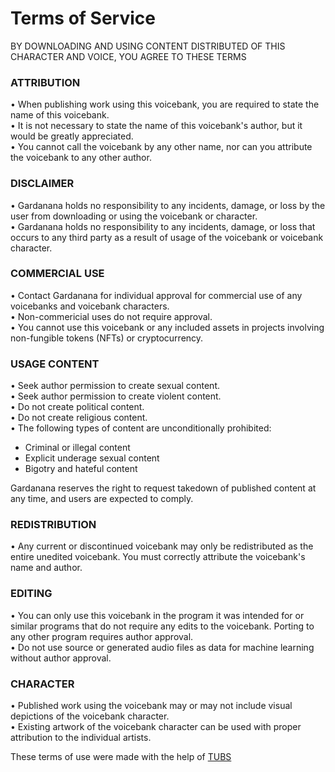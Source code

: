 # Terms of Service
BY DOWNLOADING AND USING CONTENT DISTRIBUTED OF THIS CHARACTER AND VOICE, YOU AGREE TO THESE TERMS
### ATTRIBUTION
• When publishing work using this voicebank, you are required to state the name of this voicebank.<br>
• It is not necessary to state the name of this voicebank's author, but it would be greatly appreciated.<br>
• You cannot call the voicebank by any other name, nor can you attribute the voicebank to any other author.
### DISCLAIMER
• Gardanana holds no responsibility to any incidents, damage, or loss by the user from downloading or using the voicebank or character.<br>
• Gardanana holds no responsibility to any incidents, damage, or loss that occurs to any third party as a result of usage of the voicebank or voicebank character.
### COMMERCIAL USE
• Contact Gardanana for individual approval for commercial use of any voicebanks and voicebank characters.<br>
• Non-commericial uses do not require approval.<br>
• You cannot use this voicebank or any included assets in projects involving non-fungible tokens (NFTs) or cryptocurrency.
### USAGE CONTENT
• Seek author permission to create sexual content.<br>
• Seek author permission to create violent content.<br>
• Do not create political content.<br>
• Do not create religious content.<br>
• The following types of content are unconditionally prohibited:
- Criminal or illegal content
- Explicit underage sexual content
- Bigotry and hateful content<br>

Gardanana reserves the right to request takedown of published content at any time, and users are expected to comply.
### REDISTRIBUTION
• Any current or discontinued voicebank may only be redistributed as the entire unedited voicebank. You must correctly attribute the voicebank's name and author.
### EDITING
• You can only use this voicebank in the program it was intended for or similar programs that do not require any edits to the voicebank. Porting to any other program requires author approval.<br>
• Do not use source or generated audio files as data for machine learning without author approval.
### CHARACTER
• Published work using the voicebank may or may not include visual depictions of the voicebank character.<br>
• Existing artwork of the voicebank character can be used with proper attribution to the individual artists.

These terms of use were made with the help of [TUBS](https://tools.tubs.wtf/vbtougen/)
